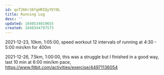 ```yaml
---
id: qoT26Kr36fgHRIQyYEY0L
title: Running Log
desc: ''
updated: 1640534019655
created: 1640344797573
---
```


2021-12-23, 10km, 1:05:00, speed workout 12 intervals of running at 4:30 - 5:00 min/km for 400m

2021-12-26, 7.5km, 1:00:00, this was a struggle but I finished in a good way, last 10 min at 6:00 min/km pace, https://www.fitbit.com/activities/exercise/44971136054
